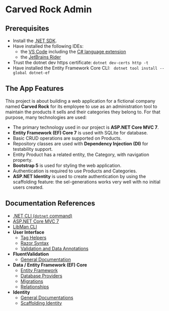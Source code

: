 # Carved Rock Admin

## Prerequisites

* Install the [.NET SDK](https://dotnet.microsoft.com/en-us/download).
* Have installed the following IDEs:
  * the [VS Code](https://code.visualstudio.com) including the [C# language extension](https://marketplace.visualstudio.com/items?itemName=ms-dotnettools.csharp)
  * the [JetBrains Rider](https://www.jetbrains.com/rider/)
* Trust the dotnet dev https certificate: `dotnet dev-certs http -t`
* Have installed the Entity Framework Core CLI: ` dotnet tool install --global dotnet-ef`

## The App Features

This project is about building a web application for a fictional company named **Carved Rock** for its employee to use as an administration tool to maintain the products it sells and their categories they belong to. For that purpose, many technologies are used:

* The primary technology used in our project is **ASP.NET Core MVC 7**.
* **Entity Framework (EF) Core 7** is used with SQLite for database.
* Basic CRUD operations are supported on Products.
* Repository classes are used with **Dependency Injection (DI)** for testability support.
* Entity Product has a related entity, the Category, with navigation property.
* **Bootstrap 5** is used for styling the web application.
* Authentication is required to use Products and Categories.
* **ASP.NET Identity** is used to create authentication by using the scaffolding feature: the sel-generations works very well with no initial users created.

## Documentation References

* [.NET CLI (`dotnet` command)](https://docs.microsoft.com/en-us/dotnet//core/tools)
* [ASP.NET Core MVC 7](https://docs.microsoft.com/en-us/aspnet/core/mvc/overview?view=aspnetcore-7.0)
* [LibMan CLI](https://learn.microsoft.com/en-us/aspnet/core/client-side/libman/libman-cli?view=aspnetcore-6.0)
* **User Interface**
  * [Tag Helpers](https://docs.microsoft.com/en-us/aspnet/core/mvc/views/tag-helpers/built-in/?view=aspnetcore-7.0)
  * [Razor Syntax](https://docs.microsoft.com/en-us/aspnet/core/mvc/views/razor?view=apnetcore-7.0)
  * [Validation and Data Annotations](https://docs.microsoft.com/en-us/aspnet/core/mvc/models/validation)
* **FluentValidation**
  * [General Documentation](https://docs.fluentvalidation.net/en/latest/)
* **Data / Entity Framework (EF) Core**
  * [Entity Framework](https://docs.microsoft.com/en-us/ef/core)
  * [Database Providers](https://docs.microsoft.com/en-us/ef/core/providers/?tabs=dotnet-core-cli)
  * [Migrations](https://docs.microsoft.com/en-us/ef/core/managing-schemas/migrations)
  * [Relationships](https://docs.microsoft.com/en-us/ef/core/modeling/relationships)
* **Identity**
  * [General Documentations](https://docs.microsoft.com/en-us/aspnet/core/security/?view=aspnetcore-8.0)
  * [Scaffolding Identity](https://docs.microsoft.com/en-us/aspnet/core/security/authentication/scaffold-identity)
  
  



